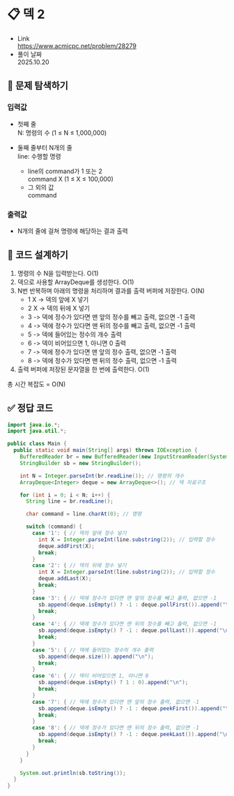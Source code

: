# 📋 덱 2
- Link<br>
https://www.acmicpc.net/problem/28279
- 풀이 날짜<br>
2025.10.20

## 🔎 문제 탐색하기

### 입력값
- 첫째 줄<br>
N: 명령의 수 (1 ≤ N ≤ 1,000,000)

- 둘째 줄부터 N개의 줄<br>
line: 수행할 명령
  - line의 command가 1 또는 2<br>
    command X (1 ≤ X ≤ 100,000)
  - 그 외의 값<br>
    command

### 출력값
- N개의 줄에 걸쳐 명령에 해당하는 결과 출력

## 📝 코드 설계하기
1. 명령의 수 N을 입력받는다. O(1)
2. 덱으로 사용할 ArrayDeque를 생성한다. O(1)
3. N번 반복하며 아래의 명령을 처리하며 결과를 출력 버퍼에 저장한다. O(N)
    - 1 X -> 덱의 앞에 X 넣기
    - 2 X -> 덱의 뒤에 X 넣기
    - 3 -> 덱에 정수가 있다면 맨 앞의 정수를 빼고 출력, 없으면 -1 출력
    - 4 -> 덱에 정수가 있다면 맨 뒤의 정수를 빼고 출력, 없으면 -1 출력
    - 5 -> 덱에 들어있는 정수의 개수 출력
    - 6 -> 덱이 비어있으면 1, 아니면 0 출력
    - 7 -> 덱에 정수가 있다면 맨 앞의 정수 출력, 없으면 -1 출력
    - 8 -> 덱에 정수가 있다면 맨 뒤의 정수 출력, 없으면 -1 출력
4. 출력 버퍼에 저장된 문자열을 한 번에 출력한다. O(1)

총 시간 복잡도 = O(N)

## ✅ 정답 코드
```java
import java.io.*;
import java.util.*;

public class Main {
  public static void main(String[] args) throws IOException {
    BufferedReader br = new BufferedReader(new InputStreamReader(System.in));
    StringBuilder sb = new StringBuilder();

    int N = Integer.parseInt(br.readLine()); // 명령의 개수
    ArrayDeque<Integer> deque = new ArrayDeque<>(); // 덱 자료구조

    for (int i = 0; i < N; i++) {
      String line = br.readLine();

      char command = line.charAt(0); // 명령

      switch (command) {
        case '1': { // 덱의 앞에 정수 넣기
          int X = Integer.parseInt(line.substring(2)); // 입력할 정수
          deque.addFirst(X);
          break;
        }
        case '2': { // 덱의 뒤에 정수 넣기
          int X = Integer.parseInt(line.substring(2)); // 입력할 정수
          deque.addLast(X);
          break;
        }
        case '3': { // 덱에 정수가 있다면 맨 앞의 정수를 빼고 출력, 없으면 -1
          sb.append(deque.isEmpty() ? -1 : deque.pollFirst()).append("\n");
          break;
        }
        case '4': { // 덱에 정수가 있다면 맨 뒤의 정수를 빼고 출력, 없으면 -1
          sb.append(deque.isEmpty() ? -1 : deque.pollLast()).append("\n");
          break;
        }
        case '5': { // 덱에 들어있는 정수의 개수 출력
          sb.append(deque.size()).append("\n");
          break;
        }
        case '6': { // 덱이 비어있으면 1, 아니면 0
          sb.append(deque.isEmpty() ? 1 : 0).append("\n");
          break;
        }
        case '7': { // 덱에 정수가 있다면 맨 앞의 정수 출력, 없으면 -1
          sb.append(deque.isEmpty() ? -1 : deque.peekFirst()).append("\n");
          break;
        }
        case '8': { // 덱에 정수가 있다면 맨 뒤의 정수 출력, 없으면 -1
          sb.append(deque.isEmpty() ? -1 : deque.peekLast()).append("\n");
          break;
        }
      }
    }

    System.out.println(sb.toString());
  }
}
```